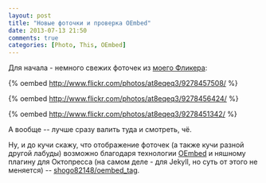 ```yaml
---
layout: post
title: "Новые фоточки и проверка OEmbed"
date: 2013-07-13 21:50
comments: true
categories: [Photo, This, OEmbed]
---
```


Для начала - немного свежих фоточек из [моего Фликера](http://www.flickr.com/photos/at8eqeq3/):

{% oembed http://www.flickr.com/photos/at8eqeq3/9278457508/ %}

{% oembed http://www.flickr.com/photos/at8eqeq3/9278456424/ %}

{% oembed http://www.flickr.com/photos/at8eqeq3/9278451342/ %}

А вообще -- лучше сразу валить туда и смотреть, чё.

Ну, и до кучи скажу, что отображение фоточек (а также кучи разной другой лабуды) возможно благодаря технологии [OEmbed](http://oembed.com/) и няшному плагину для Октопресса (на самом деле - для Jekyll, но суть от этого не меняется) -- [shogo82148/oembed_tag](https://github.com/shogo82148/oembed_tag).